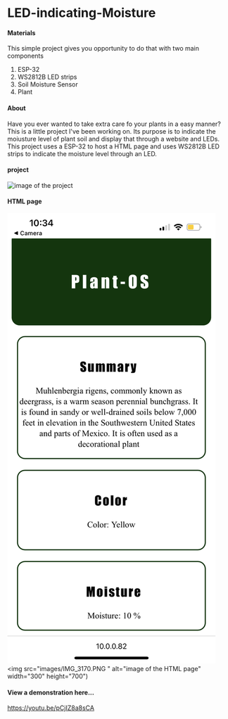 # LED-indicating-Moisture

#### Materials
This simple project gives you opportunity to do that with two main components 
  1. ESP-32
  2. WS2812B LED strips
  3. Soil Moisture Sensor
  4. Plant
 

#### About
Have you ever wanted to take extra care fo your plants in a easy manner? This is a little project I've been working on. Its purpose is to indicate the moiusture level of plant soil and display that through a website and LEDs. This project uses a ESP-32 to host a HTML page and uses WS2812B LED strips to indicate the moisture level through an LED. 

#### project

<img src="images/IMG_3326.PNG" alt="image of the project">

#### HTML page
![This is an image](images/IMG_3170.PNG )
<img src="images/IMG_3170.PNG " alt="image of the HTML page" width="300" height="700")


#### View a demonstration here...
https://youtu.be/pCjIZ8a8sCA
